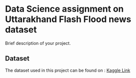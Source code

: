 # Data Science assignment on Uttarakhand Flash Flood news dataset

Brief description of your project.

## Dataset

The dataset used in this project can be found on :
[Kaggle Link](https://www.kaggle.com/shivambasak/college-datascience-assignment)


